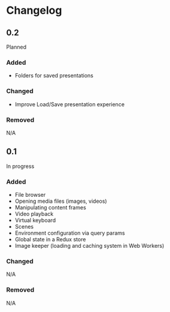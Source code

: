 # Changelog

## 0.2

Planned

### Added

- Folders for saved presentations

### Changed

- Improve Load/Save presentation experience

### Removed

N/A

## 0.1

In progress

### Added

- File browser
- Opening media files (images, videos)
- Manipulating content frames
- Video playback
- Virtual keyboard
- Scenes
- Environment configuration via query params
- Global state in a Redux store
- Image keeper (loading and caching system in Web Workers)

### Changed

N/A

### Removed

N/A
